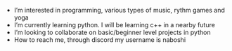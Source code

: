 - I’m interested in programming, various types of music, rythm games and yoga
- I’m currently learning python. I will be learning c++ in a nearby future
- I’m looking to collaborate on basic/beginner level projects in python
- How to reach me, through discord my username is naboshi

<!---
naboshi229/naboshi229 is a special repository because its `README.md` (this file) appears on your GitHub profile.
You can click the Preview link to take a look at your changes.
--->
